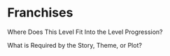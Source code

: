 # Franchises

Where Does This Level Fit Into the Level Progression?

What is Required by the Story, Theme, or Plot?


